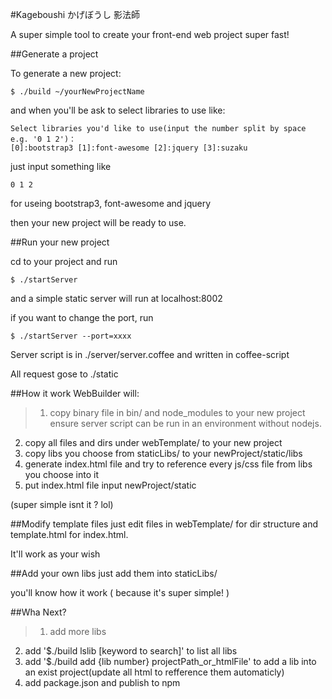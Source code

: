 #Kageboushi かげぼうし 影法師

A super simple tool to create your front-end web project super fast!

##Generate a project

To generate a new project:
```shell
$ ./build ~/yourNewProjectName
```

and when you'll be ask to select libraries to use like:
```
Select libraries you'd like to use(input the number split by space e.g. '0 1 2')：
[0]:bootstrap3 [1]:font-awesome [2]:jquery [3]:suzaku
```
just input something like
```
0 1 2
```
for useing bootstrap3, font-awesome and jquery

then your new project will be ready to use.

##Run your new project

cd to your project and run
```shell
$ ./startServer
```
and a simple static server will run at localhost:8002

if you want to change the port, run
```shell
$ ./startServer --port=xxxx
```
Server script is in ./server/server.coffee and written in coffee-script

All request gose to ./static

##How it work
WebBuilder will:
>1. copy binary file in bin/ and node_modules to your new project ensure server script can be run in an environment without nodejs.
2. copy all files and dirs under webTemplate/ to your new project
3. copy libs you choose from staticLibs/ to your newProject/static/libs
4. generate index.html file and try to reference every js/css file from libs you choose into it
5. put index.html file input newProject/static

(super simple isnt it ? lol)

##Modify template files
just edit files in webTemplate/ for dir structure and template.html for index.html.

It'll work as your wish

##Add your own libs
just add them into staticLibs/

you'll know how it work ( because it's super simple! )

##Wha Next?
>1. add more libs
2. add '$./build lslib [keyword to search]' to list all libs
3. add '$./build add {lib number} projectPath_or_htmlFile' to add a lib into an exist project(update all html to refference them automaticly)
4. add package.json and publish to npm


